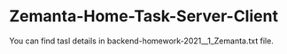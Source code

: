 # Zemanta-Home-Task-Server-Client
You can find tasl details in backend-homework-2021__1_Zemanta.txt file.
